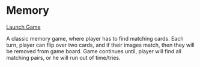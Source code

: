 # Memory 

 <p><a href="https://krisrss.github.io/mastermind-game/" >Launch Game</a></p>
  
<p>A classic memory game, where player has to find matching cards. Each turn, player can flip over two cards, and if their images match, then they will be removed from game board. Game continues until, player will find all matching pairs, or he will run out of time/tries.</p>
